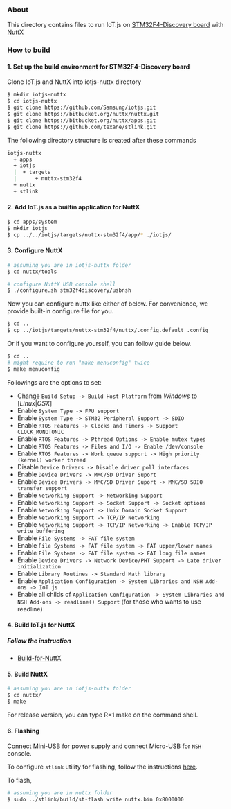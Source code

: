 ### About

This directory contains files to run IoT.js on
[STM32F4-Discovery board](http://www.st.com/content/st_com/en/products/evaluation-tools/product-evaluation-tools/mcu-eval-tools/stm32-mcu-eval-tools/stm32-mcu-discovery-kits/stm32f4discovery.html) with [NuttX](http://nuttx.org/)

### How to build

#### 1. Set up the build environment for STM32F4-Discovery board

Clone IoT.js and NuttX into iotjs-nuttx directory

```bash
$ mkdir iotjs-nuttx
$ cd iotjs-nuttx
$ git clone https://github.com/Samsung/iotjs.git
$ git clone https://bitbucket.org/nuttx/nuttx.git
$ git clone https://bitbucket.org/nuttx/apps.git
$ git clone https://github.com/texane/stlink.git
```

The following directory structure is created after these commands

```bash
iotjs-nuttx
  + apps
  + iotjs
  |  + targets
  |      + nuttx-stm32f4
  + nuttx
  + stlink
```

#### 2. Add IoT.js as a builtin application for NuttX

```bash
$ cd apps/system
$ mkdir iotjs
$ cp ../../iotjs/targets/nuttx-stm32f4/app/* ./iotjs/
```

#### 3. Configure NuttX

```bash
# assuming you are in iotjs-nuttx folder
$ cd nuttx/tools

# configure NuttX USB console shell
$ ./configure.sh stm32f4discovery/usbnsh
```

Now you can configure nuttx like either of below. For convenience, we provide built-in configure file for you.
```bash
$ cd ..
$ cp ../iotjs/targets/nuttx-stm32f4/nuttx/.config.default .config
```

Or if you want to configure yourself, you can follow guide below.
```bash
$ cd ..
# might require to run "make menuconfig" twice
$ make menuconfig
```

Followings are the options to set:

* Change `Build Setup -> Build Host Platform` from _Windows_ to [_Linux_|_OSX_]
* Enable `System Type -> FPU support`
* Enable `System Type -> STM32 Peripheral Support -> SDIO`
* Enable `RTOS Features -> Clocks and Timers -> Support CLOCK_MONOTONIC`
* Enable `RTOS Features -> Pthread Options -> Enable mutex types`
* Enable `RTOS Features -> Files and I/O -> Enable /dev/console`
* Enable `RTOS Features -> Work queue support -> High priority (kernel) worker thread`
* Disable `Device Drivers -> Disable driver poll interfaces`
* Enable `Device Drivers -> MMC/SD Driver Suport`
* Enable `Device Drivers -> MMC/SD Driver Suport -> MMC/SD SDIO transfer support`
* Enable `Networking Support -> Networking Support`
* Enable `Networking Support -> Socket Support -> Socket options`
* Enable `Networking Support -> Unix Domain Socket Support`
* Enable `Networking Support -> TCP/IP Networking`
* Enable `Networking Support -> TCP/IP Networking -> Enable TCP/IP write buffering`
* Enable `File Systems -> FAT file system`
* Enable `File Systems -> FAT file system -> FAT upper/lower names`
* Enable `File Systems -> FAT file system -> FAT long file names`
* Enable `Device Drivers -> Network Device/PHT Support -> Late driver initialization`
* Enable `Library Routines -> Standard Math library`
* Enable `Application Configuration -> System Libraries and NSH Add-ons -> IoT.js`
* Enable all childs of `Application Configuration -> System Libraries and NSH Add-ons -> readline() Support` (for those who wants to use readline)


#### 4. Build IoT.js for NuttX

##### Follow the instruction
* [Build-for-NuttX](../../docs/Build-for-NuttX.md)

#### 5. Build NuttX

```bash
# assuming you are in iotjs-nuttx folder
$ cd nuttx/
$ make
```
For release version, you can type R=1 make on the command shell.

#### 6. Flashing

Connect Mini-USB for power supply and connect Micro-USB for `NSH` console.

To configure `stlink` utility for flashing, follow the instructions [here](https://github.com/texane/stlink#build-from-sources).

To flash,
```bash
# assuming you are in nuttx folder
$ sudo ../stlink/build/st-flash write nuttx.bin 0x8000000
```
